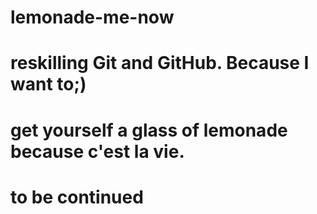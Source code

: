 # lemonade-me-now

# reskilling Git and GitHub. Because I want to;)
# get yourself a glass of lemonade because c'est la vie.
# to be continued  
